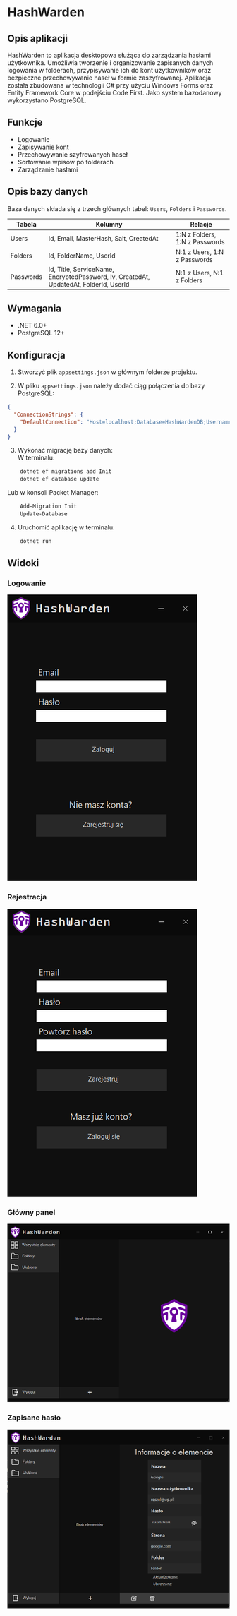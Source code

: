 ﻿# HashWarden

## Opis aplikacji

HashWarden to aplikacja desktopowa służąca do zarządzania hasłami użytkownika. Umożliwia tworzenie i organizowanie zapisanych danych logowania w folderach, przypisywanie ich do kont użytkowników oraz bezpieczne przechowywanie haseł w formie zaszyfrowanej. Aplikacja została zbudowana w technologii C# przy użyciu Windows Forms oraz Entity Framework Core w podejściu Code First. Jako system bazodanowy wykorzystano PostgreSQL.

## Funkcje

- Logowanie
- Zapisywanie kont
- Przechowywanie szyfrowanych haseł
- Sortowanie wpisów po folderach
- Zarządzanie hasłami

## Opis bazy danych

Baza danych składa się z trzech głównych tabel: `Users`, `Folders` i `Passwords`.

| Tabela     | Kolumny                                | Relacje                                      |
|------------|----------------------------------------|----------------------------------------------|
| Users      | Id, Email, MasterHash, Salt, CreatedAt | 1:N z Folders, 1:N z Passwords               |
| Folders    | Id, FolderName, UserId                 | N:1 z Users, 1:N z Passwords                 |
| Passwords  | Id, Title, ServiceName, EncryptedPassword, Iv, CreatedAt, UpdatedAt, FolderId, UserId | N:1 z Users, N:1 z Folders |

## Wymagania

- .NET 6.0+
- PostgreSQL 12+

## Konfiguracja

1. Stworzyć plik `appsettings.json` w głównym folderze projektu.

2. W pliku `appsettings.json` należy dodać ciąg połączenia do bazy PostgreSQL:

```json
{
  "ConnectionStrings": {
    "DefaultConnection": "Host=localhost;Database=HashWardenDB;Username=postgres;Password=postgres"
  }
}
```

3. Wykonać migrację bazy danych:  
W terminalu:
```bash
    dotnet ef migrations add Init
    dotnet ef database update
```

Lub w konsoli Packet Manager:
```bash
    Add-Migration Init
    Update-Database
```

4. Uruchomić aplikację w terminalu:
```bash
    dotnet run
```

## Widoki

### Logowanie
![Logowanie](ViewImages/LoginView.png)
### Rejestracja
![Logowanie](ViewImages/RegisterView.png)
### Główny panel
![Główny panel](ViewImages/MainView.png)
### Zapisane hasło
![Zapisane hasło](ViewImages/SavedPasswordView.png)
